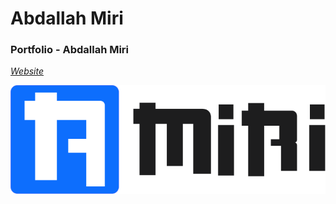 # Abdallah Miri

### Portfolio - Abdallah Miri
*[Website](https://abdallah-miri.github.io/portfolio/)*


![Logo Miri](assets/img/miri-md.svg)